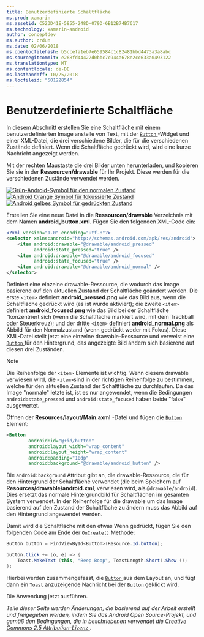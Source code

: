 ```yaml
---
title: Benutzerdefinierte Schaltfläche
ms.prod: xamarin
ms.assetid: C523D41E-5855-248D-079D-6B12B74B7617
ms.technology: xamarin-android
author: conceptdev
ms.author: crdun
ms.date: 02/06/2018
ms.openlocfilehash: b5ccefa1eb7e659584c1c82481bbd4473a3a8abc
ms.sourcegitcommit: e268fd44422d0bbc7c944a678e2cc633a0493122
ms.translationtype: MT
ms.contentlocale: de-DE
ms.lasthandoff: 10/25/2018
ms.locfileid: "50122854"
---
```

# <a name="custom-button"></a>Benutzerdefinierte Schaltfläche

In diesem Abschnitt erstellen Sie eine Schaltfläche mit einem benutzerdefinierten Image anstelle von Text, mit der [ `Button` ](https://developer.xamarin.com/api/type/Android.Widget.Button/) -Widget und einer XML-Datei, die drei verschiedene Bilder, die für die verschiedenen Zustände definiert. Wenn die Schaltfläche gedrückt wird, wird eine kurze Nachricht angezeigt werden.

Mit der rechten Maustaste die drei Bilder unten herunterladen, und kopieren Sie sie in der **Ressourcen/drawable** für Ihr Projekt. Diese werden für die verschiedenen Zustände verwendet werden.

 [![Grün-Android-Symbol für den normalen Zustand](custom-button-images/android-normal.png)](custom-button-images/android-normal.png#lightbox) [ ![Android Orange Symbol für fokussierte Zustand](custom-button-images/android-focused.png)](custom-button-images/android-focused.png#lightbox) [ ![Android gelbes Symbol für gedrückten Zustand](custom-button-images/android-pressed.png)](custom-button-images/android-pressed.png#lightbox)

Erstellen Sie eine neue Datei in die **Ressourcen/drawable** Verzeichnis mit dem Namen **android_button.xml**. Fügen Sie den folgenden XML-Code ein:

```xml
<?xml version="1.0" encoding="utf-8"?>
<selector xmlns:android="http://schemas.android.com/apk/res/android">
    <item android:drawable="@drawable/android_pressed"
          android:state_pressed="true" />
    <item android:drawable="@drawable/android_focused"
          android:state_focused="true" />
    <item android:drawable="@drawable/android_normal" />
</selector>
```

Definiert eine einzelne drawable-Ressource, die wodurch das Image basierend auf den aktuellen Zustand der Schaltfläche geändert werden. Die erste `<item>` definiert **android_pressed.png** wie das Bild aus, wenn die Schaltfläche gedrückt wird (es ist wurde aktiviert); die zweite `<item>` definiert **android_focused.png** wie das Bild bei der Schaltfläche "konzentriert sich (wenn die Schaltfläche markiert wird, mit dem Trackball oder Steuerkreuz); und der dritte `<item>` definiert **android_normal.png** als Abbild für den Normalzustand (wenn gedrückt weder mit Fokus). Diese XML-Datei stellt jetzt eine einzelne drawable-Ressource und verweist eine [ `Button` ](https://developer.xamarin.com/api/type/Android.Widget.Button/) für den Hintergrund, das angezeigte Bild ändern sich basierend auf diesen drei Zuständen.


> [!NOTE]
> Die Reihenfolge der `<item>` Elemente ist wichtig. Wenn diesem drawable verwiesen wird, die `<item>`sind in der richtigen Reihenfolge zu bestimmen, welche für den aktuellen Zustand der Schaltfläche zu durchlaufen.
> Da das Image "normale" letzte ist, ist es nur angewendet, wenn die Bedingungen `android:state_pressed` und `android:state_focused` haben beide "false" ausgewertet.

Öffnen der **Resources/layout/Main.axml** -Datei und fügen die [ `Button` ](https://developer.xamarin.com/api/type/Android.Widget.Button/) Element:

```xml
<Button
        android:id="@+id/button"
        android:layout_width="wrap_content"
        android:layout_height="wrap_content"
        android:padding="10dp"
        android:background="@drawable/android_button" />
```

Die `android:background` Attribut gibt an, die drawable-Ressource, die für den Hintergrund der Schaltfläche verwendet (die beim Speichern auf **Resources/drawable/android.xml**, verwiesen wird, als `@drawable/android`). Dies ersetzt das normale Hintergrundbild für Schaltflächen im gesamten System verwendet. In der Reihenfolge für die drawable um das Image basierend auf den Zustand der Schaltfläche zu ändern muss das Abbild auf den Hintergrund angewendet werden.

Damit wird die Schaltfläche mit den etwas Wenn gedrückt, fügen Sie den folgenden Code am Ende der [`OnCreate()`](https://developer.xamarin.com/api/member/Android.App.Activity.OnCreate/p/Android.OS.Bundle/Android.OS.PersistableBundle/)
Methode:

```csharp
Button button = FindViewById<Button>(Resource.Id.button);

button.Click += (o, e) => {
    Toast.MakeText (this, "Beep Boop", ToastLength.Short).Show ();
};
```

Hierbei werden zusammengefasst, die [ `Button` ](https://developer.xamarin.com/api/type/Android.Widget.Button/) aus dem Layout an, und fügt dann ein [ `Toast` ](https://developer.xamarin.com/api/type/Android.Widget.Toast/) anzuzeigende Nachricht bei der [ `Button` ](https://developer.xamarin.com/api/type/Android.Widget.Button/) geklickt wird.

Die Anwendung jetzt ausführen.


*Teile dieser Seite werden Änderungen, die basierend auf der Arbeit erstellt und freigegeben werden, indem Sie das Android Open Source-Projekt, und gemäß den Bedingungen, die in beschriebenen verwendet die*
[*Creative Commons 2.5 Attribution-Lizenz* ](http://creativecommons.org/licenses/by/2.5/).

